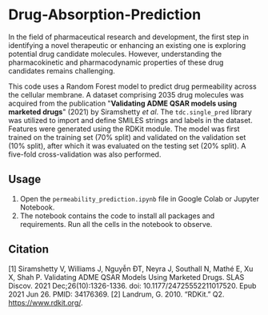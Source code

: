 # Drug-Absorption-Prediction
In the field of pharmaceutical research and development, the first step in identifying a novel therapeutic or enhancing an existing one is exploring potential drug candidate molecules. However, understanding the pharmacokinetic and pharmacodynamic properties of these drug candidates remains challenging.

This code uses a Random Forest model to predict drug permeability across the cellular membrane. A dataset comprising 2035 drug molecules was acquired from the publication "**Validating ADME QSAR models using marketed drugs**" (2021) by Siramshetty *et al*. The ```tdc.single_pred``` library was utilized to import and define SMILES strings and labels in the dataset. Features were generated using the RDKit module. The model was first trained on the training set (70% split) and validated on the validation set (10% split), after which it was evaluated on the testing set (20% split). A five-fold cross-validation was also performed.

## Usage
1. Open the ```permeability_prediction.ipynb``` file in Google Colab or Jupyter Notebook.
2. The notebook contains the code to install all packages and requirements. Run all the cells in the notebook to observe.

## Citation
[1] Siramshetty V, Williams J, Nguyễn ÐT, Neyra J, Southall N, Mathé E, Xu X, Shah P. Validating ADME QSAR Models Using Marketed Drugs. SLAS Discov. 2021 Dec;26(10):1326-1336. doi: 10.1177/24725552211017520. Epub 2021 Jun 26. PMID: 34176369.
[2] Landrum, G. 2010. “RDKit.” Q2. https://www.rdkit.org/.
